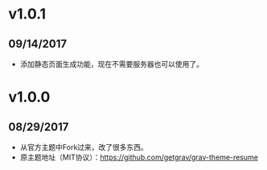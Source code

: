 # v1.0.1
## 09/14/2017

* 添加静态页面生成功能，现在不需要服务器也可以使用了。

# v1.0.0
## 08/29/2017

* 从官方主题中Fork过来，改了很多东西。
* 原主题地址（MIT协议）：https://github.com/getgrav/grav-theme-resume